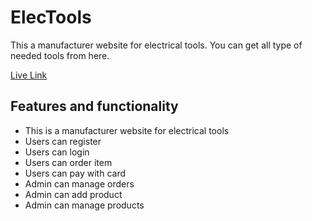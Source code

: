 # ElecTools
This a manufacturer website for electrical tools. You can get all type of needed tools from here.

[Live Link](https://warehouse-management-c6755.web.app/)

## Features and functionality

* This is a manufacturer website for electrical tools
* Users can register
* Users can login
* Users can order item
* Users can pay with card
* Admin can manage orders
* Admin can add product
* Admin can manage products
